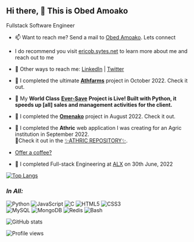 ## Hi there, 👋 This is Obed Amoako  
Fullstack Software Engineer
- 📫 Want to reach me? Send a mail to [Obed Amoako](mailto:obedamoako92@gmail.com). Lets connect  
- I do recommend you visit [ericob.sytes.net](https://ericob.sytes.net) to learn more about me and reach out to me  
- 💬 Other ways to reach me: [LinkedIn](https://linkedin.com/in/ericob3d) | [Twitter](https://twitter.com/ObedAmoako8)
- 🎀 I completed the ultimate [**Athfarms**](https://github.com/Obed101/athfarms) project in October 2022. Check it out.
- 🤖 My **World Class** [**Ever-Save**](https://www.eversave.org) **Project is Live! Built with Python, it speeds up [all] 
sales and management activities for the client.**
- 🎀 I completed the [**Omenako**](https://github.com/Obed101/omenako) project in August 2022. Check it out.
- 🔭 I completed the **Athric** web application I was creating for an Agric institution in September 2022.  
  🎯Check it out in the [✨ATHRIC REPOSITORY✨](https://github.com/Obed101/athric).  
-  [Offer a coffee?](https://paypal.me/ericobe)  

- :eyes: I completed Full-stack Engineering at [ALX](https://www.alxafrica.com) on 30th June, 2022  

[![Top Langs](https://github-readme-stats.vercel.app/api/top-langs/?username=Obed101&&show_icons=true&theme=radical&layout=compact)](https://github.com/Obed101/github-readme-stats)  

### _In All:_
![Python](https://img.shields.io/badge/-Python-000000?style=flat&logo=python)
![JavaScript](https://img.shields.io/badge/-JavaScript-slateblue?style=flat&logo=javascript)
![C](https://img.shields.io/badge/-C-darkblue?style=flat&logo=c)
![HTML5](https://img.shields.io/badge/-HTML5-000000?style=flat&logo=html5)
![CSS3](https://img.shields.io/badge/-CSS3-slateblue?style=flat&logo=css3)  
![MySQL](https://img.shields.io/badge/-MySQL-darkblue?style=flat&logo=mysql)
![MongoDB](https://img.shields.io/badge/-MongoDB-blue?logo=mongodb)
![Redis](https://img.shields.io/badge/-Redis-blue?&logo=redis)
![Bash](https://img.shields.io/badge/-Bash-slateblue?style=flat&logo=linux)

![GitHub stats](https://github-readme-stats.vercel.app/api?username=Obed101&show_icons=false)  

![Profile views](https://gpvc.arturio.dev/Obed101)
